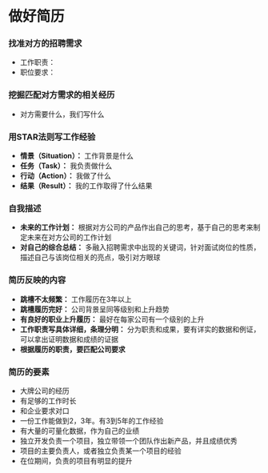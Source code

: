 # 做好简历
### 找准对方的招聘需求
- 工作职责：
- 职位要求：
### 挖掘匹配对方需求的相关经历
- 对方需要什么，我们写什么
### 用STAR法则写工作经验
- **情景（Situation）：** 工作背景是什么
- **任务（Task）：** 我负责做什么
- **行动（Action）：** 我做了什么
- **结果（Result）：** 我的工作取得了什么结果
### 自我描述
- **未来的工作计划：** 根据对方公司的产品作出自己的思考，基于自己的思考来制定未来在对方公司的工作计划
- **对自己的综合总结：** 多融入招聘需求中出现的关键词，针对面试岗位的性质，描述自己与该岗位相关的亮点，吸引对方眼球
### 简历反映的内容
- **跳槽不太频繁：** 工作履历在3年以上
- **跳槽履历完好：** 公司背景呈同等级别和上升趋势
- **有良好的职业上升履历：** 最好在每家公司有一个级别的上升
- **工作职责写具体详细，条理分明：** 分为职责和成果，要有详实的数据和例证，可以拿出证明数据和成绩的证据
- **根据履历的职责，要匹配公司要求**
### 简历的要素
- 大牌公司的经历
- 有足够的工作时长
- 和企业要求对口
- 一份工作能做到2，3年。有3到5年的工作经验
- 有大量的可量化数据，作为自己的业绩
- 独立开发负责一个项目，独立带领一个团队作出新产品，并且成绩优秀
- 项目的主要负责人，或者独立负责某一个项目的经验
- 在位期间，负责的项目有明显的提升
